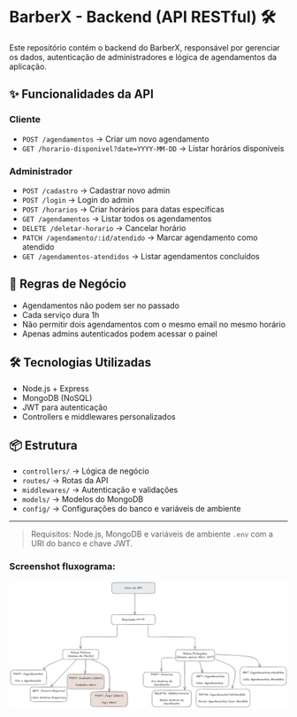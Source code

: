 # BarberX - Backend (API RESTful) 🛠️

Este repositório contém o backend do BarberX, responsável por gerenciar os dados, autenticação de administradores e lógica de agendamentos da aplicação.

## ✨ Funcionalidades da API

### Cliente

- `POST /agendamentos` → Criar um novo agendamento
- `GET /horario-disponivel?date=YYYY-MM-DD` → Listar horários disponíveis

### Administrador

- `POST /cadastro` → Cadastrar novo admin
- `POST /login` → Login do admin
- `POST /horarios` → Criar horários para datas específicas
- `GET /agendamentos` → Listar todos os agendamentos
- `DELETE /deletar-horario` → Cancelar horário
- `PATCH /agendamento/:id/atendido` → Marcar agendamento como atendido
- `GET /agendamentos-atendidos` → Listar agendamentos concluídos

## 🧠 Regras de Negócio

- Agendamentos não podem ser no passado
- Cada serviço dura 1h
- Não permitir dois agendamentos com o mesmo email no mesmo horário
- Apenas admins autenticados podem acessar o painel

## 🛠️ Tecnologias Utilizadas

- Node.js + Express
- MongoDB (NoSQL)
- JWT para autenticação
- Controllers e middlewares personalizados

## 📦 Estrutura

- `controllers/` → Lógica de negócio
- `routes/` → Rotas da API
- `middlewares/` → Autenticação e validações
- `models/` → Modelos do MongoDB
- `config/` → Configurações do banco e variáveis de ambiente

---

> Requisitos: Node.js, MongoDB e variáveis de ambiente `.env` com a URI do banco e chave JWT.

### Screenshot fluxograma:

![screenshot](/src/assets/fluxogramaBackend.png)
